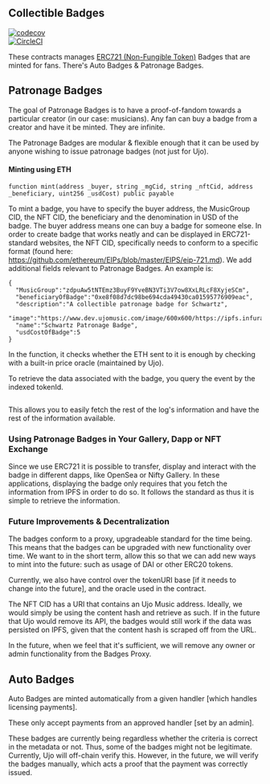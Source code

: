 ## Collectible Badges

[![codecov](https://codecov.io/gh/UjoTeam/contracts-badges/branch/master/graph/badge.svg)](https://codecov.io/gh/UjoTeam/contracts-badges)  
[![CircleCI](https://circleci.com/gh/UjoTeam/contracts-badges.svg?style=svg)](https://circleci.com/gh/UjoTeam/contracts-badges)  

These contracts manages [ERC721 (Non-Fungible Token)](https://github.com/ethereum/EIPs/blob/master/EIPS/eip-721.md) Badges that are minted for fans. There's Auto Badges & Patronage Badges.

## Patronage Badges

The goal of Patronage Badges is to have a proof-of-fandom towards a particular creator (in our case: musicians). Any fan can buy a badge from a creator and have it be minted. They are infinite.

The Patronage Badges are modular & flexible enough that it can be used by anyone wishing to issue patronage badges (not just for Ujo).

#### Minting using ETH

```function mint(address _buyer, string _mgCid, string _nftCid, address _beneficiary, uint256 _usdCost) public payable```

To mint a badge, you have to specify the buyer address, the MusicGroup CID, the NFT CID, the beneficiary and the denomination in USD of the badge. The buyer address means one can buy a badge for someone else. In order to create badge that works neatly and can be displayed in ERC721-standard websites, the NFT CID, specifically needs to conform to a specific format (found here: https://github.com/ethereum/EIPs/blob/master/EIPS/eip-721.md). We add additional fields relevant to Patronage Badges. An example is:

```
{
  "MusicGroup":"zdpuAw5tNTEmz3BuyF9YveBN3VTi3V7ow8XxLRLcF8XyjeSCm",
  "beneficiaryOfBadge":"0xe8f08d7dc98be694cda49430ca01595776909eac",
  "description":"A collectible patronage badge for Schwartz",
  "image":"https://www.dev.ujomusic.com/image/600x600/https://ipfs.infura.io/ipfs/QmU5PAa15zVKSe1A2diSbK4cneo5Q2PwtShDuf214nkkm1",
  "name":"Schwartz Patronage Badge",
  "usdCostOfBadge":5
}
```

In the function, it checks whether the ETH sent to it is enough by checking with a built-in price oracle (maintained by Ujo).

To retrieve the data associated with the badge, you query the event by the indexed tokenId.

```event LogBadgeMinted(uint256 indexed tokenId, string mgcid, string nftcid, address indexed beneficiaryOfBadge, uint256 indexed usdCostOfBadge, uint256 timeMinted, address buyer, address issuer);
```

This allows you to easily fetch the rest of the log's information and have the rest of the information available.

### Using Patronage Badges in Your Gallery, Dapp or NFT Exchange

Since we use ERC721 it is possible to transfer, display and interact with the badge in different dapps, like OpenSea or Nifty Gallery. In these applications, displaying the badge only requires that you fetch the information from IPFS in order to do so. It follows the standard as thus it is simple to retrieve the information.

### Future Improvements & Decentralization

The badges conform to a proxy, upgradeable standard for the time being. This means that the badges can be upgraded with new functionality over time. We want to in the short term, allow this so that we can add new ways to mint into the future: such as usage of DAI or other ERC20 tokens.

Currently, we also have control over the tokenURI base [if it needs to change into the future], and the oracle used in the contract.

The NFT CID has a URI that contains an Ujo Music address. Ideally, we would simply be using the content hash and retrieve as such. If in the future that Ujo would remove its API, the badges would still work if the data was persisted on IPFS, given that the content hash is scraped off from the URL.

In the future, when we feel that it's sufficient, we will remove any owner or admin functionality from the Badges Proxy.

## Auto Badges

Auto Badges are minted automatically from a given handler [which handles licensing payments].   

These only accept payments from an approved handler [set by an admin].

These badges are currently being regardless whether the criteria is correct in the metadata or not. Thus, some of the badges might not be legitimate. Currently, Ujo will off-chain verify this. However, in the future, we will verify the badges manually, which acts a proof that the payment was correctly issued.
